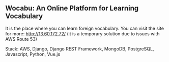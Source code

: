 ## Wocabu: An Online Platform for Learning Vocabulary
It is the place where you can learn foreign vocabulary. You can visit the site for more: http://13.60.172.72/
(it is a temporary solution due to issues with AWS Route 53)

Stack: AWS, Django, Django REST Framework, MongoDB, PostgreSQL, Javascript, Python, Vue.js